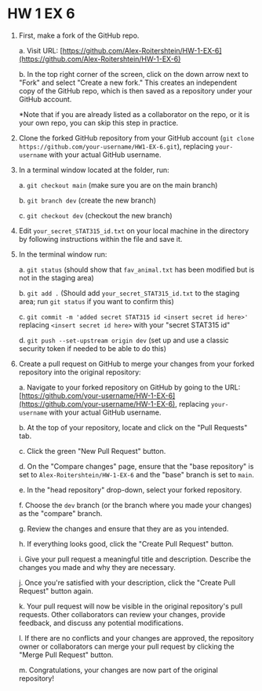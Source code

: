 # HW 1 EX 6
1. First, make a fork of the GitHub repo.

    a. Visit URL: [https://github.com/Alex-Roitershtein/HW-1-EX-6](https://github.com/Alex-Roitershtein/HW-1-EX-6)

    b. In the top right corner of the screen, click on the down arrow next to "Fork" and select "Create a new fork." This creates an independent copy of the GitHub repo, which is then saved as a repository under your GitHub account.

    *Note that if you are already listed as a collaborator on the repo, or it is your own repo, you can skip this step in practice.

2. Clone the forked GitHub repository from your GitHub account (`git clone https://github.com/your-username/HW1-EX-6.git`), replacing `your-username` with your actual GitHub username.

3. In a terminal window located at the folder, run:

    a. `git checkout main` (make sure you are on the main branch)
    
    b. `git branch dev` (create the new branch)
    
    c. `git checkout dev` (checkout the new branch)

4. Edit `your_secret_STAT315_id.txt` on your local machine in the directory by following instructions within the file and save it.

5. In the terminal window run:

    a. `git status` (should show that `fav_animal.txt` has been modified but is not in the staging area)
    
    b. `git add .` (Should add `your_secret_STAT315_id.txt` to the staging area; run `git status` if you want to confirm this)
    
    c. `git commit -m 'added secret STAT315 id <insert secret id here>' ` replacing `<insert secret id here>` with your "secret STAT315  id"
    
    d. `git push --set-upstream origin dev` (set up and use a classic security token if needed to be able to do this)

6. Create a pull request on GitHub to merge your changes from your forked repository into the original repository:

    a. Navigate to your forked repository on GitHub by going to the URL: [https://github.com/your-username/HW-1-EX-6](https://github.com/your-username/HW-1-EX-6), replacing `your-username` with your actual GitHub username.

    b. At the top of your repository, locate and click on the "Pull Requests" tab.

    c. Click the green "New Pull Request" button.

    d. On the "Compare changes" page, ensure that the "base repository" is set to `Alex-Roitershtein/HW-1-EX-6` and the "base" branch is set to `main`.

    e. In the "head repository" drop-down, select your forked repository.

    f. Choose the `dev` branch (or the branch where you made your changes) as the "compare" branch.

    g. Review the changes and ensure that they are as you intended.

    h. If everything looks good, click the "Create Pull Request" button.

    i. Give your pull request a meaningful title and description. Describe the changes you made and why they are necessary.

    j. Once you're satisfied with your description, click the "Create Pull Request" button again.

    k. Your pull request will now be visible in the original repository's pull requests. Other collaborators can review your changes, provide feedback, and discuss any potential modifications.

    l. If there are no conflicts and your changes are approved, the repository owner or collaborators can merge your pull request by clicking the "Merge Pull Request" button.

    m. Congratulations, your changes are now part of the original repository!
